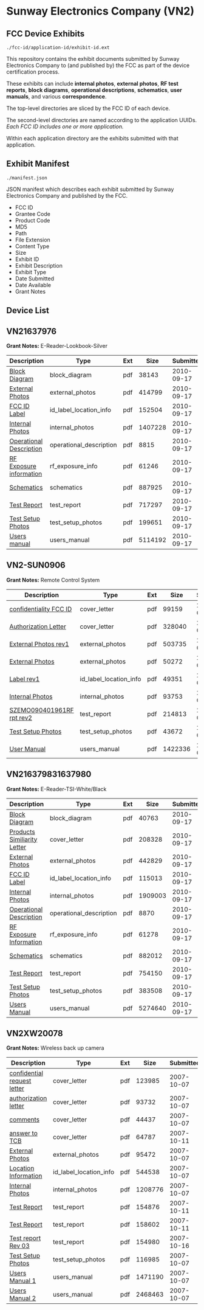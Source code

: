 # Sunway Electronics Company (VN2)
## FCC Device Exhibits

```
./fcc-id/application-id/exhibit-id.ext
```

This repository contains the exhibit documents submitted by Sunway Electronics Company to (and published by) the FCC as part of the device certification process.

These exhibits can include **internal photos**, **external photos**, **RF test reports**, **block diagrams**, **operational descriptions**, **schematics**, **user manuals**, and various **correspondence**.

The top-level directories are sliced by the FCC ID of each device.

The second-level directories are named according to the application UUIDs. *Each FCC ID includes one or more application.*

Within each application directory are the exhibits submitted with that application. 

## Exhibit Manifest

```
./manifest.json
```

JSON manifest which describes each exhibit submitted by Sunway Electronics Company and published by the FCC.

- FCC ID
- Grantee Code
- Product Code
- MD5
- Path
- File Extension
- Content Type
- Size
- Exhibit ID
- Exhibit Description
- Exhibit Type
- Date Submitted
- Date Available
- Grant Notes

## Device List
## VN21637976
**Grant Notes:** E-Reader-Lookbook-Silver

| Description | Type | Ext | Size | Submitted | Available |
| ----------- | ---- | --- | ---- | --------- | --------- |
| [Block Diagram](VN21637976/be24a505f663d390ea678b11990070b9/1345656.pdf) | block_diagram | pdf | 38143 | 2010-09-17 | 2010-09-17 |
| [External Photos](VN21637976/be24a505f663d390ea678b11990070b9/1345657.pdf) | external_photos | pdf | 414799 | 2010-09-17 | 2010-09-17 |
| [FCC ID Label](VN21637976/be24a505f663d390ea678b11990070b9/1345658.pdf) | id_label_location_info | pdf | 152504 | 2010-09-17 | 2010-09-17 |
| [Internal Photos](VN21637976/be24a505f663d390ea678b11990070b9/1345659.pdf) | internal_photos | pdf | 1407228 | 2010-09-17 | 2010-09-17 |
| [Operational Description](VN21637976/be24a505f663d390ea678b11990070b9/1345660.pdf) | operational_description | pdf | 8815 | 2010-09-17 | 2010-09-17 |
| [RF Exposure information](VN21637976/be24a505f663d390ea678b11990070b9/1345661.pdf) | rf_exposure_info | pdf | 61246 | 2010-09-17 | 2010-09-17 |
| [Schematics](VN21637976/be24a505f663d390ea678b11990070b9/1345662.pdf) | schematics | pdf | 887925 | 2010-09-17 | 2010-09-17 |
| [Test Report](VN21637976/be24a505f663d390ea678b11990070b9/1345663.pdf) | test_report | pdf | 717297 | 2010-09-17 | 2010-09-17 |
| [Test Setup Photos](VN21637976/be24a505f663d390ea678b11990070b9/1345664.pdf) | test_setup_photos | pdf | 199651 | 2010-09-17 | 2010-09-17 |
| [Users manual](VN21637976/be24a505f663d390ea678b11990070b9/1345665.pdf) | users_manual | pdf | 5114192 | 2010-09-17 | 2010-09-17 |
## VN2-SUN0906
**Grant Notes:** Remote Control System

| Description | Type | Ext | Size | Submitted | Available |
| ----------- | ---- | --- | ---- | --------- | --------- |
| [confidentiality FCC ID](VN2-SUN0906/fd7be4ab158958b1398d44def289ace5/1135357.pdf) | cover_letter | pdf | 99159 | 2009-07-07 | 2009-07-09 |
| [Authorization Letter](VN2-SUN0906/fd7be4ab158958b1398d44def289ace5/1135358.pdf) | cover_letter | pdf | 328040 | 2009-07-07 | 2009-07-09 |
| [External Photos rev1](VN2-SUN0906/fd7be4ab158958b1398d44def289ace5/1135359.pdf) | external_photos | pdf | 503735 | 2009-07-07 | 2009-07-09 |
| [External Photos](VN2-SUN0906/fd7be4ab158958b1398d44def289ace5/1135360.pdf) | external_photos | pdf | 50272 | 2009-07-07 | 2009-07-09 |
| [Label rev1](VN2-SUN0906/fd7be4ab158958b1398d44def289ace5/1135362.pdf) | id_label_location_info | pdf | 49351 | 2009-07-07 | 2009-07-09 |
| [Internal Photos](VN2-SUN0906/fd7be4ab158958b1398d44def289ace5/1135361.pdf) | internal_photos | pdf | 93753 | 2009-07-07 | 2009-07-09 |
| [SZEMO090401961RF rpt rev2](VN2-SUN0906/fd7be4ab158958b1398d44def289ace5/1135365.pdf) | test_report | pdf | 214813 | 2009-07-07 | 2009-07-09 |
| [Test Setup Photos](VN2-SUN0906/fd7be4ab158958b1398d44def289ace5/1135366.pdf) | test_setup_photos | pdf | 43672 | 2009-07-07 | 2009-07-09 |
| [User Manual](VN2-SUN0906/fd7be4ab158958b1398d44def289ace5/1135367.pdf) | users_manual | pdf | 1422336 | 2009-07-07 | 2009-07-09 |
## VN216379831637980
**Grant Notes:** E-Reader-TSI-White/Black

| Description | Type | Ext | Size | Submitted | Available |
| ----------- | ---- | --- | ---- | --------- | --------- |
| [Block Diagram](VN216379831637980/98f4117a3a44a272b82c931f722bf6c8/1345666.pdf) | block_diagram | pdf | 40763 | 2010-09-17 | 2010-09-17 |
| [Products Similiarity Letter](VN216379831637980/98f4117a3a44a272b82c931f722bf6c8/1345667.pdf) | cover_letter | pdf | 208328 | 2010-09-17 | 2010-09-17 |
| [External Photos](VN216379831637980/98f4117a3a44a272b82c931f722bf6c8/1345668.pdf) | external_photos | pdf | 442829 | 2010-09-17 | 2010-09-17 |
| [FCC ID Label](VN216379831637980/98f4117a3a44a272b82c931f722bf6c8/1345669.pdf) | id_label_location_info | pdf | 115013 | 2010-09-17 | 2010-09-17 |
| [Internal Photos](VN216379831637980/98f4117a3a44a272b82c931f722bf6c8/1345670.pdf) | internal_photos | pdf | 1909003 | 2010-09-17 | 2010-09-17 |
| [Operational Description](VN216379831637980/98f4117a3a44a272b82c931f722bf6c8/1345671.pdf) | operational_description | pdf | 8870 | 2010-09-17 | 2010-09-17 |
| [RF Exposure Information](VN216379831637980/98f4117a3a44a272b82c931f722bf6c8/1345672.pdf) | rf_exposure_info | pdf | 61278 | 2010-09-17 | 2010-09-17 |
| [Schematics](VN216379831637980/98f4117a3a44a272b82c931f722bf6c8/1345673.pdf) | schematics | pdf | 882012 | 2010-09-17 | 2010-09-17 |
| [Test Report](VN216379831637980/98f4117a3a44a272b82c931f722bf6c8/1345674.pdf) | test_report | pdf | 754150 | 2010-09-17 | 2010-09-17 |
| [Test Setup Photos](VN216379831637980/98f4117a3a44a272b82c931f722bf6c8/1345675.pdf) | test_setup_photos | pdf | 383508 | 2010-09-17 | 2010-09-17 |
| [Users Manual](VN216379831637980/98f4117a3a44a272b82c931f722bf6c8/1345676.pdf) | users_manual | pdf | 5274640 | 2010-09-17 | 2010-09-17 |
## VN2XW20078
**Grant Notes:** Wireless back up camera

| Description | Type | Ext | Size | Submitted | Available |
| ----------- | ---- | --- | ---- | --------- | --------- |
| [confidential request letter](VN2XW20078/e1eefd6e2ab44be555fc70ad19a90f0f/852431.pdf) | cover_letter | pdf | 123985 | 2007-10-07 | 2007-10-11 |
| [authorization letter](VN2XW20078/e1eefd6e2ab44be555fc70ad19a90f0f/852432.pdf) | cover_letter | pdf | 93732 | 2007-10-07 | 2007-10-11 |
| [comments](VN2XW20078/e1eefd6e2ab44be555fc70ad19a90f0f/852434.pdf) | cover_letter | pdf | 44437 | 2007-10-07 | 2007-10-11 |
| [answer to TCB](VN2XW20078/e1eefd6e2ab44be555fc70ad19a90f0f/853756.pdf) | cover_letter | pdf | 64787 | 2007-10-11 | 2007-10-11 |
| [External Photos](VN2XW20078/e1eefd6e2ab44be555fc70ad19a90f0f/852429.pdf) | external_photos | pdf | 95472 | 2007-10-07 | 2007-10-11 |
| [Location Information](VN2XW20078/e1eefd6e2ab44be555fc70ad19a90f0f/852428.pdf) | id_label_location_info | pdf | 544538 | 2007-10-07 | 2007-10-11 |
| [Internal Photos](VN2XW20078/e1eefd6e2ab44be555fc70ad19a90f0f/852427.pdf) | internal_photos | pdf | 1208776 | 2007-10-07 | 2007-10-11 |
| [Test Report](VN2XW20078/e1eefd6e2ab44be555fc70ad19a90f0f/853504.pdf) | test_report | pdf | 154876 | 2007-10-11 | 2007-10-11 |
| [Test Report](VN2XW20078/e1eefd6e2ab44be555fc70ad19a90f0f/853757.pdf) | test_report | pdf | 158602 | 2007-10-11 | 2007-10-11 |
| [Test report Rev 03](VN2XW20078/e1eefd6e2ab44be555fc70ad19a90f0f/855037.pdf) | test_report | pdf | 154980 | 2007-10-16 | 2007-10-11 |
| [Test Setup Photos](VN2XW20078/e1eefd6e2ab44be555fc70ad19a90f0f/852423.pdf) | test_setup_photos | pdf | 116985 | 2007-10-07 | 2007-10-11 |
| [Users Manual 1](VN2XW20078/e1eefd6e2ab44be555fc70ad19a90f0f/852422.pdf) | users_manual | pdf | 1471190 | 2007-10-07 | 2007-10-11 |
| [Users Manual 2](VN2XW20078/e1eefd6e2ab44be555fc70ad19a90f0f/852433.pdf) | users_manual | pdf | 2468463 | 2007-10-07 | 2007-10-11 |
